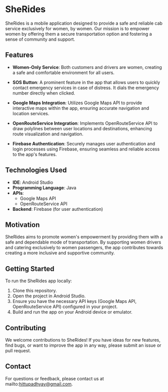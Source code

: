 # SheRides

SheRides is a mobile application designed to provide a safe and reliable cab service exclusively for women, by women. Our mission is to empower women by offering them a secure transportation option and fostering a sense of community and support.

## Features

- **Women-Only Service**: Both customers and drivers are women, creating a safe and comfortable environment for all users.
  
- **SOS Button**: A prominent feature in the app that allows users to quickly contact emergency services in case of distress. It dials the emergency number directly when clicked.

- **Google Maps Integration**: Utilizes Google Maps API to provide interactive maps within the app, ensuring accurate navigation and location services.

- **OpenRouteService Integration**: Implements OpenRouteService API to draw polylines between user locations and destinations, enhancing route visualization and navigation.

- **Firebase Authentication**: Securely manages user authentication and login processes using Firebase, ensuring seamless and reliable access to the app's features.

## Technologies Used

- **IDE**: Android Studio
- **Programming Language**: Java
- **APIs**:
  - Google Maps API
  - OpenRouteService API
- **Backend**: Firebase (for user authentication)

## Motivation

SheRides aims to promote women's empowerment by providing them with a safe and dependable mode of transportation. By supporting women drivers and catering exclusively to women passengers, the app contributes towards creating a more inclusive and supportive community.

## Getting Started

To run the SheRides app locally:

1. Clone this repository.
2. Open the project in Android Studio.
3. Ensure you have the necessary API keys (Google Maps API, OpenRouteService API) configured in your project.
4. Build and run the app on your Android device or emulator.

## Contributing

We welcome contributions to SheRides! If you have ideas for new features, find bugs, or want to improve the app in any way, please submit an issue or pull request.

## Contact

For questions or feedback, please contact us at mailto:hittupadhyay@gmail.com.
